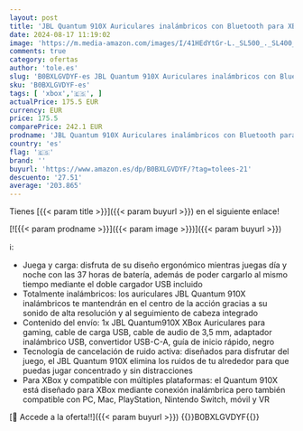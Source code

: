 ```yaml
---
layout: post
title: 'JBL Quantum 910X Auriculares inalámbricos con Bluetooth para XBox  cancelación activa del ruido  QuantumSOUND Signature  37 h de batería  negro'
date: 2024-08-17 11:19:02
image: 'https://m.media-amazon.com/images/I/41HEdYtGr-L._SL500_._SL400_.jpg'
comments: true
category: ofertas
author: 'tole.es'
slug: 'B0BXLGVDYF-es JBL Quantum 910X Auriculares inalámbricos con Bluetooth...'
sku: 'B0BXLGVDYF-es'
tags: [ 'xbox','🇪🇸', ]
actualPrice: 175.5 EUR
currency: EUR
price: 175.5
comparePrice: 242.1 EUR
prodname: 'JBL Quantum 910X Auriculares inalámbricos con Bluetooth para XBox  cancelación activa del ruido  QuantumSOUND Signature  37 h de batería  negro'
country: 'es'
flag: '🇪🇸'
brand: ''
buyurl: 'https://www.amazon.es/dp/B0BXLGVDYF/?tag=tolees-21'
descuento: '27.51'
average: '203.865'
---
```


Tienes [{{< param title >}}]({{< param buyurl >}}) en el siguiente enlace!

[![{{< param prodname >}}]({{< param image >}})]({{< param buyurl >}})

ℹ️:

- Juega y carga: disfruta de su diseño ergonómico mientras juegas día y noche con las 37 horas de batería, además de poder cargarlo al mismo tiempo mediante el doble cargador USB incluido
- Totalmente inalámbricos: los auriculares JBL Quantum 910X inalámbricos te mantendrán en el centro de la acción gracias a su sonido de alta resolución y al seguimiento de cabeza integrado
- Contenido del envío: 1x JBL Quantum910X XBox Auriculares para gaming, cable de carga USB, cable de audio de 3,5 mm, adaptador inalámbrico USB, convertidor USB-C-A, guía de inicio rápido, negro
- Tecnología de cancelación de ruido activa: diseñados para disfrutar del juego, el JBL Quantum 910X elimina los ruidos de tu alrededor para que puedas jugar concentrado y sin distracciones
- Para XBox y compatible con múltiples plataformas: el Quantum 910X está diseñado para XBox mediante conexión inalámbrica pero también compatible con PC, Mac, PlayStation, Nintendo Switch, móvil y VR

[🛒 Accede a la oferta!!]({{< param buyurl >}})
{{<world>}}B0BXLGVDYF{{</world>}}
